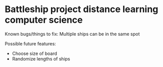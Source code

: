 # Battleship project distance learning computer science

Known bugs/things to fix:
Multiple ships can be in the same spot

Possible future features:
* Choose size of board
* Randomize lengths of ships
